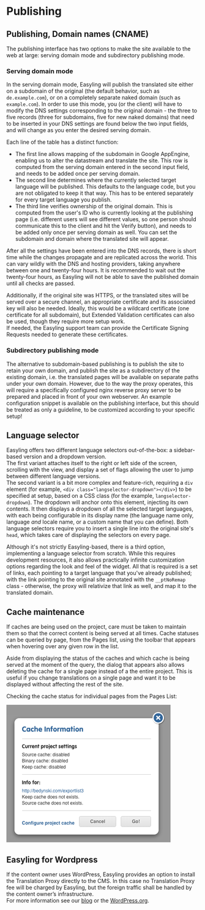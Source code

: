 # Publishing

## Publishing, Domain names (CNAME)

The publishing interface has two options to make the site available to the web at large: serving domain mode and subdirectory publishing mode.

### Serving domain mode

In the serving domain mode, Easyling will publish the translated site either on a subdomain of the original (the default behavior, such as `de.example.com`), or on a completely separate naked domain (such as `example.com`). In order to use this mode, you (or the client) will have to modify the DNS settings corresponding to the original domain - the three to five records (three for subdomains, five for new naked domains) that need to be inserted in your DNS settings are found below the two input fields, and will change as you enter the desired serving domain.

Each line of the table has a distinct function:
- The first line allows mapping of the subdomain in Google AppEngine, enabling us to alter the datastream and translate the site. This row is computed from the serving domain entered in the second input field, and needs to be added once per serving domain.
- The second line determines where the currently selected target language will be published. This defaults to the language code, but you are not obligated to keep it that way. This has to be entered separately for every target language you publish.
- The third line verifies ownership of the original domain. This is computed from the user's ID who is currently looking at the publishing page (i.e. different users will see different values, so one person should communicate this to the client and hit the Verify button), and needs to be added only once per serving domain as well.
You can set the subdomain and domain where the translated site will appear.

After all the settings have been entered into the DNS records, there is short time while the changes propagate and are replicated across the world. This can vary wildly with the DNS and hosting providers, taking anywhere between one and twenty-four hours. It is recommended to wait out the twenty-four hours, as Easyling will not be able to save the published domain until all checks are passed.

Additionally, if the original site was HTTPS, or the translated sites will be served over a secure channel, an appropriate certificate and its associated key will also be needed. Ideally, this would be a wildcard certificate (one certificate for all subdomain), but Extended Validation certificates can also be used, though they require more setup work.    
If needed, the Easyling support team can provide the Certificate Signing Requests needed to generate these certificates.

### Subdirectory publishing mode

The alternative to subdomain-based publishing is to publish the site to retain your own domain, and publish the site as a subdirectory of the existing domain, i.e. the translated pages will be available on separate paths under your own domain.
However, due to the way the proxy operates, this will require a specifically configured nginx reverse proxy server to be prepared and placed in front of your own webserver. An example configuration snippet is available on the publishing interface, but this should be treated as only a guideline, to be customized according to your specific setup!

## Language selector

Easyling offers two different language selectors out-of-the-box: a sidebar-based version and a dropdown version.    
The first variant attaches itself to the right or left side of the screen, scrolling with the view, and display a set of flags allowing the user to jump between different language versions.    
The second variant is a bit more complex and feature-rich, requiring a `div` element (for example, `<div class="langselector-dropdown"></div>`) to be specified at setup, based on a CSS class (for the example, `langselector-dropdown`). The dropdown will anchor onto this element, injecting its own contents. It then displays a dropdown of all the selected target languages, with each being configurable in its display name (the language name only, language *and* locale name, or a custom name that you can define).
Both language selectors require you to insert a single line into the original site's `head`, which takes care of displaying the selectors on every page.

Although it's not strictly Easyling-based, there is a third option, implementing a language selector from scratch. While this requires development resources, it also allows practically infinite customization options regarding the look and feel of the widget. All that is required is a set of links, each pointing to a target language that you've already published; with the link pointing to the original site annotated with the `__ptNoRemap` class - otherwise, the proxy will relativize that link as well, and map it to the translated domain.

## Cache maintenance

If caches are being used on the project, care must be taken to maintain them so that the correct content is being served at all times. Cache statuses can be queried by page, from the Pages list, using the toolbar that appears when hovering over any given row in the list.

Aside from displaying the status of the caches and which cache is being served at the moment of the query, the dialog that appears also allows deleting the cache for a single page instead of a the entire project. This is useful if you change translations on a single page and want it to be displayed without affecting the rest of the site.

Checking the cache status for individual pages from the Pages List:  

![Cache Status](/img/dashboard-cache-status.png)

## Easyling for Wordpress  

If the content owner uses WordPress, Easyling provides an option to install the Translation Proxy directly to the CMS. In this case no Translation Proxy fee will be charged by Easyling, but the foreign traffic shall be handled by the content owner’s infrastructure.    
For more information see our [blog](https://www.easyling.com/blog/easyling-for-wordpress/) or the [WordPress.org](https://wordpress.org/plugins/easyling-for-wp/screenshots/).
